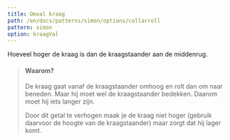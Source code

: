 ```yaml
---
title: Omval kraag
path: /en/docs/patterns/simon/options/collarroll
pattern: simon
option: kraagVal
---
```


Hoeveel hoger de kraag is dan de kraagstaander aan de middenrug.

> #### Waarom?
> 
> De kraag gaat vanaf de kraagstaander omhoog en rolt dan om naar beneden. Maar hij moet wel de kraagstaander bedekken. Daarom moet hij iets langer zijn.
> 
> Door dit getal te verhogen maak je de kraag niet hoger (gebruik daarvoor de hoogte van de kraagstaander) maar zorgt dat hij lager komt.